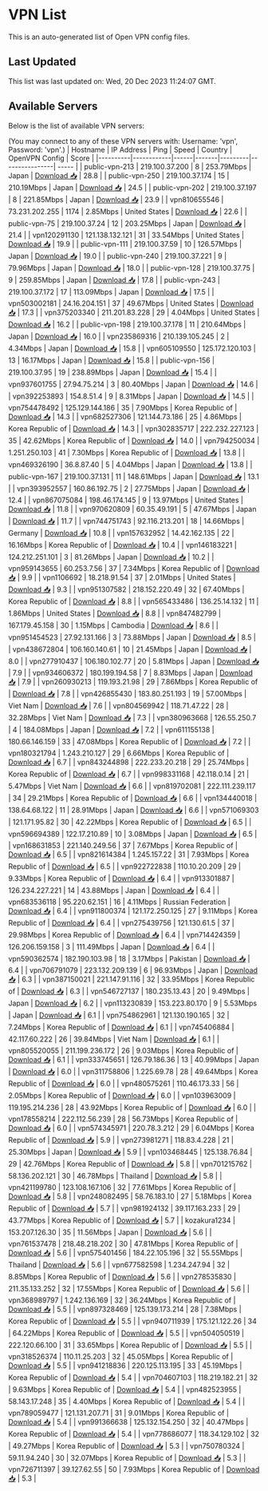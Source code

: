 # VPN List

This is an auto-generated list of Open VPN config files.

## Last Updated

This list was last updated on: Wed, 20 Dec 2023 11:24:07 GMT.

## Available Servers

Below is the list of available VPN servers:

(You may connect to any of these VPN servers with: Username: 'vpn', Password: 'vpn'.)
| Hostname | IP Address | Ping | Speed | Country | OpenVPN Config | Score |
|----------|------------|------|-------|---------|----------------| ----- |
| public-vpn-213 | 219.100.37.200 | 8 | 253.79Mbps | Japan | [Download 📥](./configs/server_0_JP.ovpn) | 28.8 |
| public-vpn-250 | 219.100.37.174 | 15 | 210.19Mbps | Japan | [Download 📥](./configs/server_1_JP.ovpn) | 24.5 |
| public-vpn-202 | 219.100.37.197 | 8 | 221.85Mbps | Japan | [Download 📥](./configs/server_2_JP.ovpn) | 23.9 |
| vpn810655546 | 73.231.202.255 | 1174 | 2.85Mbps | United States | [Download 📥](./configs/server_3_US.ovpn) | 22.6 |
| public-vpn-75 | 219.100.37.24 | 12 | 203.25Mbps | Japan | [Download 📥](./configs/server_4_JP.ovpn) | 21.4 |
| vpn120291130 | 121.138.132.121 | 31 | 33.54Mbps | United States | [Download 📥](./configs/server_5_US.ovpn) | 19.9 |
| public-vpn-111 | 219.100.37.59 | 10 | 126.57Mbps | Japan | [Download 📥](./configs/server_6_JP.ovpn) | 19.0 |
| public-vpn-240 | 219.100.37.221 | 9 | 79.96Mbps | Japan | [Download 📥](./configs/server_7_JP.ovpn) | 18.0 |
| public-vpn-128 | 219.100.37.75 | 9 | 259.85Mbps | Japan | [Download 📥](./configs/server_8_JP.ovpn) | 17.8 |
| public-vpn-243 | 219.100.37.172 | 17 | 113.09Mbps | Japan | [Download 📥](./configs/server_9_JP.ovpn) | 17.5 |
| vpn503002181 | 24.16.204.151 | 37 | 49.67Mbps | United States | [Download 📥](./configs/server_10_US.ovpn) | 17.3 |
| vpn375203340 | 211.201.83.228 | 29 | 4.04Mbps | United States | [Download 📥](./configs/server_11_US.ovpn) | 16.2 |
| public-vpn-198 | 219.100.37.178 | 11 | 210.64Mbps | Japan | [Download 📥](./configs/server_12_JP.ovpn) | 16.0 |
| vpn235869316 | 210.139.105.245 | 2 | 4.34Mbps | Japan | [Download 📥](./configs/server_13_JP.ovpn) | 15.8 |
| vpn605109550 | 125.172.120.103 | 13 | 16.17Mbps | Japan | [Download 📥](./configs/server_14_JP.ovpn) | 15.8 |
| public-vpn-156 | 219.100.37.95 | 19 | 238.89Mbps | Japan | [Download 📥](./configs/server_15_JP.ovpn) | 15.4 |
| vpn937601755 | 27.94.75.214 | 3 | 80.40Mbps | Japan | [Download 📥](./configs/server_16_JP.ovpn) | 14.6 |
| vpn392253893 | 154.8.51.4 | 9 | 8.31Mbps | Japan | [Download 📥](./configs/server_17_JP.ovpn) | 14.5 |
| vpn754478492 | 125.129.144.186 | 35 | 7.90Mbps | Korea Republic of | [Download 📥](./configs/server_18_KR.ovpn) | 14.3 |
| vpn682527306 | 121.144.73.186 | 25 | 4.86Mbps | Korea Republic of | [Download 📥](./configs/server_19_KR.ovpn) | 14.3 |
| vpn302835717 | 222.232.227.123 | 35 | 42.62Mbps | Korea Republic of | [Download 📥](./configs/server_20_KR.ovpn) | 14.0 |
| vpn794250034 | 1.251.250.103 | 41 | 7.30Mbps | Korea Republic of | [Download 📥](./configs/server_21_KR.ovpn) | 13.8 |
| vpn469326190 | 36.8.87.40 | 5 | 4.04Mbps | Japan | [Download 📥](./configs/server_22_JP.ovpn) | 13.8 |
| public-vpn-167 | 219.100.37.131 | 11 | 148.61Mbps | Japan | [Download 📥](./configs/server_23_JP.ovpn) | 13.1 |
| vpn393952557 | 160.86.192.75 | 2 | 27.75Mbps | Japan | [Download 📥](./configs/server_24_JP.ovpn) | 12.4 |
| vpn867075084 | 198.46.174.145 | 9 | 13.97Mbps | United States | [Download 📥](./configs/server_25_US.ovpn) | 11.8 |
| vpn970620809 | 60.35.49.191 | 5 | 47.67Mbps | Japan | [Download 📥](./configs/server_26_JP.ovpn) | 11.7 |
| vpn744751743 | 92.116.213.201 | 18 | 14.66Mbps | Germany | [Download 📥](./configs/server_27_DE.ovpn) | 10.8 |
| vpn157632952 | 14.42.162.135 | 22 | 16.16Mbps | Korea Republic of | [Download 📥](./configs/server_28_KR.ovpn) | 10.4 |
| vpn146183221 | 124.212.251.101 | 3 | 81.26Mbps | Japan | [Download 📥](./configs/server_29_JP.ovpn) | 10.2 |
| vpn959143655 | 60.253.7.56 | 37 | 7.34Mbps | Korea Republic of | [Download 📥](./configs/server_30_KR.ovpn) | 9.9 |
| vpn1106692 | 18.218.91.54 | 37 | 2.01Mbps | United States | [Download 📥](./configs/server_31_US.ovpn) | 9.3 |
| vpn951307582 | 218.152.220.49 | 32 | 67.40Mbps | Korea Republic of | [Download 📥](./configs/server_32_KR.ovpn) | 8.8 |
| vpn565433486 | 136.25.14.132 | 11 | 1.86Mbps | United States | [Download 📥](./configs/server_33_US.ovpn) | 8.8 |
| vpn847482799 | 167.179.45.158 | 30 | 1.15Mbps | Cambodia | [Download 📥](./configs/server_34_KH.ovpn) | 8.6 |
| vpn951454523 | 27.92.131.166 | 3 | 73.88Mbps | Japan | [Download 📥](./configs/server_35_JP.ovpn) | 8.5 |
| vpn438672804 | 106.160.140.61 | 10 | 21.45Mbps | Japan | [Download 📥](./configs/server_36_JP.ovpn) | 8.0 |
| vpn277910437 | 106.180.102.77 | 20 | 5.81Mbps | Japan | [Download 📥](./configs/server_37_JP.ovpn) | 7.9 |
| vpn934606372 | 180.199.194.58 | 7 | 8.83Mbps | Japan | [Download 📥](./configs/server_38_JP.ovpn) | 7.9 |
| vpn260930213 | 119.193.21.98 | 29 | 7.86Mbps | Korea Republic of | [Download 📥](./configs/server_39_KR.ovpn) | 7.8 |
| vpn426855430 | 183.80.251.193 | 19 | 57.00Mbps | Viet Nam | [Download 📥](./configs/server_40_VN.ovpn) | 7.6 |
| vpn804569942 | 118.71.47.22 | 28 | 32.28Mbps | Viet Nam | [Download 📥](./configs/server_41_VN.ovpn) | 7.3 |
| vpn380963668 | 126.55.250.7 | 4 | 184.08Mbps | Japan | [Download 📥](./configs/server_42_JP.ovpn) | 7.2 |
| vpn611155138 | 180.66.146.159 | 33 | 47.08Mbps | Korea Republic of | [Download 📥](./configs/server_43_KR.ovpn) | 7.2 |
| vpn180321794 | 1.243.210.127 | 29 | 6.66Mbps | Korea Republic of | [Download 📥](./configs/server_44_KR.ovpn) | 6.7 |
| vpn843244898 | 222.233.20.218 | 29 | 25.74Mbps | Korea Republic of | [Download 📥](./configs/server_45_KR.ovpn) | 6.7 |
| vpn998331168 | 42.118.0.14 | 21 | 5.47Mbps | Viet Nam | [Download 📥](./configs/server_46_VN.ovpn) | 6.6 |
| vpn819702081 | 222.111.239.117 | 34 | 29.21Mbps | Korea Republic of | [Download 📥](./configs/server_47_KR.ovpn) | 6.6 |
| vpn134440018 | 138.64.68.122 | 11 | 28.91Mbps | Japan | [Download 📥](./configs/server_48_JP.ovpn) | 6.6 |
| vpn571069303 | 121.171.95.82 | 30 | 42.22Mbps | Korea Republic of | [Download 📥](./configs/server_49_KR.ovpn) | 6.5 |
| vpn596694389 | 122.17.210.89 | 10 | 3.08Mbps | Japan | [Download 📥](./configs/server_50_JP.ovpn) | 6.5 |
| vpn168631853 | 221.140.249.56 | 37 | 7.67Mbps | Korea Republic of | [Download 📥](./configs/server_51_KR.ovpn) | 6.5 |
| vpn821614384 | 1.245.157.22 | 31 | 7.93Mbps | Korea Republic of | [Download 📥](./configs/server_52_KR.ovpn) | 6.5 |
| vpn922722838 | 110.10.20.209 | 29 | 9.33Mbps | Korea Republic of | [Download 📥](./configs/server_53_KR.ovpn) | 6.4 |
| vpn913301887 | 126.234.227.221 | 14 | 43.88Mbps | Japan | [Download 📥](./configs/server_54_JP.ovpn) | 6.4 |
| vpn683536118 | 95.220.62.151 | 16 | 4.11Mbps | Russian Federation | [Download 📥](./configs/server_55_RU.ovpn) | 6.4 |
| vpn911800374 | 121.172.250.125 | 27 | 9.11Mbps | Korea Republic of | [Download 📥](./configs/server_56_KR.ovpn) | 6.4 |
| vpn275439756 | 121.130.61.5 | 37 | 29.98Mbps | Korea Republic of | [Download 📥](./configs/server_57_KR.ovpn) | 6.4 |
| vpn714424359 | 126.206.159.158 | 3 | 111.49Mbps | Japan | [Download 📥](./configs/server_58_JP.ovpn) | 6.4 |
| vpn590362574 | 182.190.103.98 | 18 | 3.17Mbps | Pakistan | [Download 📥](./configs/server_59_PK.ovpn) | 6.4 |
| vpn706791079 | 223.132.209.139 | 6 | 96.93Mbps | Japan | [Download 📥](./configs/server_60_JP.ovpn) | 6.3 |
| vpn387150021 | 221.147.91.116 | 32 | 33.95Mbps | Korea Republic of | [Download 📥](./configs/server_61_KR.ovpn) | 6.3 |
| vpn546727137 | 180.235.13.43 | 20 | 9.49Mbps | Japan | [Download 📥](./configs/server_62_JP.ovpn) | 6.2 |
| vpn113230839 | 153.223.80.170 | 9 | 5.53Mbps | Japan | [Download 📥](./configs/server_63_JP.ovpn) | 6.1 |
| vpn754862961 | 121.130.190.165 | 32 | 7.24Mbps | Korea Republic of | [Download 📥](./configs/server_64_KR.ovpn) | 6.1 |
| vpn745406884 | 42.117.60.222 | 26 | 39.84Mbps | Viet Nam | [Download 📥](./configs/server_65_VN.ovpn) | 6.1 |
| vpn805520055 | 211.199.236.172 | 26 | 9.03Mbps | Korea Republic of | [Download 📥](./configs/server_66_KR.ovpn) | 6.1 |
| vpn333745651 | 126.79.186.36 | 13 | 40.99Mbps | Japan | [Download 📥](./configs/server_67_JP.ovpn) | 6.0 |
| vpn311758806 | 1.225.69.78 | 28 | 49.64Mbps | Korea Republic of | [Download 📥](./configs/server_68_KR.ovpn) | 6.0 |
| vpn480575261 | 110.46.173.33 | 56 | 2.05Mbps | Korea Republic of | [Download 📥](./configs/server_69_KR.ovpn) | 6.0 |
| vpn103963009 | 119.195.214.236 | 28 | 43.92Mbps | Korea Republic of | [Download 📥](./configs/server_70_KR.ovpn) | 6.0 |
| vpn178558214 | 222.112.56.239 | 28 | 56.73Mbps | Korea Republic of | [Download 📥](./configs/server_71_KR.ovpn) | 6.0 |
| vpn574345971 | 220.78.3.212 | 29 | 6.04Mbps | Korea Republic of | [Download 📥](./configs/server_72_KR.ovpn) | 5.9 |
| vpn273981271 | 118.83.4.228 | 21 | 25.30Mbps | Japan | [Download 📥](./configs/server_73_JP.ovpn) | 5.9 |
| vpn103468445 | 125.138.76.84 | 29 | 42.76Mbps | Korea Republic of | [Download 📥](./configs/server_74_KR.ovpn) | 5.8 |
| vpn701215762 | 58.136.202.121 | 30 | 46.78Mbps | Thailand | [Download 📥](./configs/server_75_TH.ovpn) | 5.8 |
| vpn421199780 | 123.108.167.106 | 32 | 77.61Mbps | Korea Republic of | [Download 📥](./configs/server_76_KR.ovpn) | 5.8 |
| vpn248082495 | 58.76.183.10 | 27 | 5.18Mbps | Korea Republic of | [Download 📥](./configs/server_77_KR.ovpn) | 5.7 |
| vpn981924132 | 39.117.163.233 | 29 | 43.77Mbps | Korea Republic of | [Download 📥](./configs/server_78_KR.ovpn) | 5.7 |
| kozakura1234 | 153.207.126.30 | 35 | 11.56Mbps | Japan | [Download 📥](./configs/server_79_JP.ovpn) | 5.6 |
| vpn761537478 | 218.48.218.202 | 30 | 47.81Mbps | Korea Republic of | [Download 📥](./configs/server_80_KR.ovpn) | 5.6 |
| vpn575401456 | 184.22.105.196 | 32 | 55.55Mbps | Thailand | [Download 📥](./configs/server_81_TH.ovpn) | 5.6 |
| vpn677582598 | 1.234.247.94 | 32 | 8.85Mbps | Korea Republic of | [Download 📥](./configs/server_82_KR.ovpn) | 5.6 |
| vpn278535830 | 211.35.133.252 | 32 | 17.55Mbps | Korea Republic of | [Download 📥](./configs/server_83_KR.ovpn) | 5.6 |
| vpn368989797 | 1.242.136.169 | 32 | 36.24Mbps | Korea Republic of | [Download 📥](./configs/server_84_KR.ovpn) | 5.5 |
| vpn897328469 | 125.139.173.214 | 28 | 7.38Mbps | Korea Republic of | [Download 📥](./configs/server_85_KR.ovpn) | 5.5 |
| vpn940711939 | 175.121.122.26 | 34 | 64.22Mbps | Korea Republic of | [Download 📥](./configs/server_86_KR.ovpn) | 5.5 |
| vpn504050519 | 222.120.66.100 | 31 | 33.65Mbps | Korea Republic of | [Download 📥](./configs/server_87_KR.ovpn) | 5.5 |
| vpn318526374 | 110.11.25.203 | 32 | 45.05Mbps | Korea Republic of | [Download 📥](./configs/server_88_KR.ovpn) | 5.5 |
| vpn941218836 | 220.125.113.195 | 33 | 45.19Mbps | Korea Republic of | [Download 📥](./configs/server_89_KR.ovpn) | 5.4 |
| vpn704607103 | 118.219.182.21 | 32 | 9.63Mbps | Korea Republic of | [Download 📥](./configs/server_90_KR.ovpn) | 5.4 |
| vpn482523955 | 58.143.17.248 | 35 | 4.40Mbps | Korea Republic of | [Download 📥](./configs/server_91_KR.ovpn) | 5.4 |
| vpn789059477 | 121.131.207.71 | 31 | 9.01Mbps | Korea Republic of | [Download 📥](./configs/server_92_KR.ovpn) | 5.4 |
| vpn991366638 | 125.132.154.250 | 32 | 40.47Mbps | Korea Republic of | [Download 📥](./configs/server_93_KR.ovpn) | 5.4 |
| vpn778686077 | 118.34.129.102 | 32 | 49.27Mbps | Korea Republic of | [Download 📥](./configs/server_94_KR.ovpn) | 5.3 |
| vpn750780324 | 59.11.94.240 | 30 | 32.07Mbps | Korea Republic of | [Download 📥](./configs/server_95_KR.ovpn) | 5.3 |
| vpn726711397 | 39.127.62.55 | 50 | 7.93Mbps | Korea Republic of | [Download 📥](./configs/server_96_KR.ovpn) | 5.3 |

